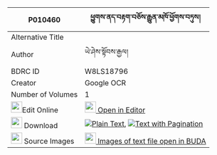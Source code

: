 |P010460|ཕྱུགས་ནད་བརྟག་བཅོས་རྒྱུན་མཁོ་ཕྱོགས་བཏུས། 
| --- | --- 
|Alternative Title |
|Author| ཡེ་ཤེས་སྟོབས་རྒྱལ།
|BDRC ID | W8LS18796
|Creator | Google OCR
|Number of Volumes| 1
|<img width="25" src="https://img.icons8.com/color/25/000000/edit-property.png">Edit Online| [<img width="25" src="https://avatars.githubusercontent.com/u/45091458?s=200&v=4"> Open in Editor](http://editor.openpecha.org/P010460)
|<img width="25" src="https://img.icons8.com/fluent/48/000000/download-2.png"/>  Download | [![](https://img.icons8.com/color/20/000000/txt.png)Plain Text](https://github.com/Openpecha/P010460/releases/download/v1/chukne_tak_cho_sa_gyunkho_chok_plain_P010460.zip), [![](https://img.icons8.com/color/20/000000/txt.png)Text with Pagination](https://github.com/Openpecha/P010460/releases/download/v1/chukne_tak_cho_sa_gyunkho_chok_pages_P010460.zip)
|<img width="25" src="https://img.icons8.com/plasticine/100/000000/pictures-folder.png"/>  Source Images | [<img width="25" src="https://library.bdrc.io/icons/BUDA-small.svg"> Images of text file open in BUDA](https://library.bdrc.io/show/bdr:W8LS18796)